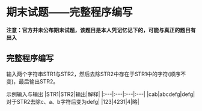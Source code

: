 # 期末试题——完整程序编写

**注意：官方并未公布期末试题，该题目是本人凭记忆记下的，可能与真正的题目有出入**

## 完整程序编写
输入两个字符串STR1与STR2，然后去除STR2中存在于STR1中的字符(顺序不变)，最后输出STR2。


示例输入与输出
|STR1|STR2|输出|解释|
|:---|:---|:---|:---|
|cab|abcdefg|defg|对于STR2去除c、a、b字符后变为defg|
|123|4231|4|略|